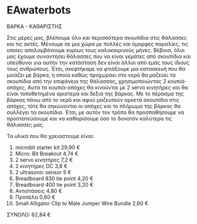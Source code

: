 # EAwaterbots
ΒAΡΚΑ - ΚΑΘΑΡΙΣΤΗΣ

Στις μέρες μας, βλέπουμε όλο και περισσότερα σκουπίδια στις θάλασσες και τις ακτές. Μένουμε σε μια χώρα με πολλές και όμορφες παραλίες, τις οποίες απολαμβάνουμε κυρίως τους καλοκαιρινούς μήνες. Βέβαια, όλοι μας έχουμε συναντήσει θάλασσες που να είναι γεμάτες από σκουπίδια και υπεύθυνοι για αυτήν την κατάσταση δεν είναι άλλοι από εμάς τους ίδιους τους ανθρώπους. Έτσι, σκεφτήκαμε να φτιάξουμε μια κατασκευή που θα μοιάζει με βάρκα, η οποία καθώς προχωράει στο νερό θα μαζεύει τα σκουπίδια από την επιφάνεια της θάλασσας, χρησιμοποιώντας 2 κουπιά-απόχες. Αυτά τα κουπιά-απόχες θα κινούνται με 2 servo κινητήρες και θα είναι τοποθετημένα αριστερά και δεξιά της βάρκας. Με το πέρασμα της βάρκας πάνω από το νερό και αφού μαζευτούν αρκετά σκουπίδια στις απόχες, τότε θα σηκώνονται οι απόχες και το πλήρωμα της βάρκας θα συλλέγει τα σκουπίδια. Έτσι, με αυτόν τον τρόπο θα προσπαθήσουμε να προστατεύσουμε και να καθαρίσουμε όσο το δυνατόν καλύτερα τις θάλασσές μας.

Τα υλικά που θα χρειαστούμε είναι:
1. microbit starter kit 29,90 €
2. Micro: Bit Breakout 4,74 €
3. 2 servo κινητήρες 7,2 €
4. 2 κινητήρες DC 3,8 €
5. 2 ultrasonic sensor 5 €
6. Breadboard 830 tie point 4,20 €
7. Breadboard 400 tie point 3,20 €
8. Αντιστάσεις 4,80 €
9. Προπέλα 0,60 €
10. Small Alligator Clip to Male Jumper Wire Bundle 2,60 €

ΣΥΝΟΛΟ: 62,84 €

